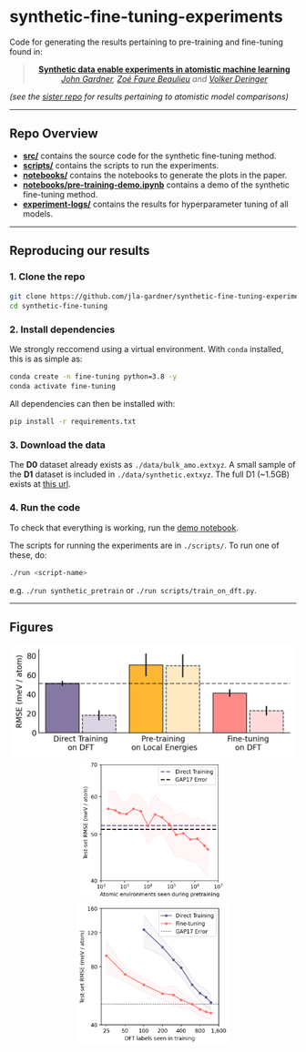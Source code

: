# synthetic-fine-tuning-experiments

Code for generating the results pertaining to pre-training and fine-tuning found in:

<div align="center">

> **[Synthetic data enable experiments in atomistic machine learning](https://arxiv.org/abs/2211.16443)**\
> _[John Gardner](https://twitter.com/jla_gardner), [Zoé Faure Beaulieu](https://twitter.com/ZFaureBeaulieu) and [Volker Deringer](http://deringer.chem.ox.ac.uk)_

</div>

_(see the [sister repo](https://github.com/jla-gardner/synthetic-data-experiments) for results pertaining to atomistic model comparisons)_

---

## Repo Overview

-   **[src/](src/)** contains the source code for the synthetic fine-tuning method.
-   **[scripts/](scripts/)** contains the scripts to run the experiments.
-   **[notebooks/](./plotting/analysis.ipynb)** contains the notebooks to generate the plots in the paper.
-   **[notebooks/pre-training-demo.ipynb](./notebooks/pre-training-demo.ipynb)** contains a demo of the synthetic fine-tuning method.
-   **[experiment-logs/](./experiment-logs)** contains the results for hyperparameter tuning of all models.

---

## Reproducing our results

### 1. Clone the repo

```bash
git clone https://github.com/jla-gardner/synthetic-fine-tuning-experiments
cd synthetic-fine-tuning
```

### 2. Install dependencies

We strongly reccomend using a virtual environment. With `conda` installed, this is as simple as:

```bash
conda create -n fine-tuning python=3.8 -y
conda activate fine-tuning
```

All dependencies can then be installed with:

```bash
pip install -r requirements.txt
```

### 3. Download the data

The **D0** dataset already exists as `./data/bulk_amo.extxyz`. A small sample of the **D1** dataset is included in `./data/synthetic.extxyz`. The full D1 (~1.5GB) exists at [this url](https://github.com/jla-gardner/carbon-data).


### 4. Run the code

To check that everything is working, run the [demo notebook](notebooks/pre-training-demo.ipynb).

The scripts for running the experiments are in `./scripts/`. To run one of these, do:
    
```bash
./run <script-name>
```

e.g. `./run synthetic_pretrain` or `./run scripts/train_on_dft.py`.

---

## Figures

<div align="center">

<img src="notebooks/comparison.png" width="500px" />

</br>
<img src="notebooks/pre-training-dataset-size.png" height="250px">
<img src="notebooks/5-d.png" height="250px">
</div>
